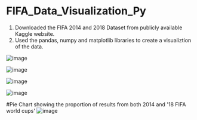 # FIFA_Data_Visualization_Py

1. Downloaded the FIFA 2014 and 2018 Dataset from publicly available Kaggle website.
2. Used the pandas, numpy and matplotlib libraries to create a visualiztion of the data.

![image](https://user-images.githubusercontent.com/15854238/147400736-6eb506bc-7af9-4a96-982f-6aed25fb2050.png)

![image](https://user-images.githubusercontent.com/15854238/147400741-9499daec-01ef-4c6b-99d6-7684517efada.png)

![image](https://user-images.githubusercontent.com/15854238/147400747-229534e7-5dbf-47f7-9b9e-282ed71946ca.png)

![image](https://user-images.githubusercontent.com/15854238/147400750-e7086a10-9e44-4519-8c80-57bfabcd73db.png)

#Pie Chart showing the proportion of results from both 2014 and '18 FIFA world cups'
![image](https://user-images.githubusercontent.com/15854238/147400789-e4c4cebe-abe6-4896-bf7e-a6ed69b609c0.png)

